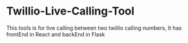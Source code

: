 # Twillio-Live-Calling-Tool
This tools is for live calling between two twillio calling numbers, It has frontEnd in React and backEnd  in Flask
